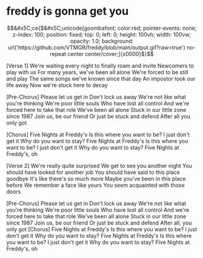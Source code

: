 # freddy is gonna get you

```math
&#x5C;ce{$&#x5C;unicode[goombafont; color:red; pointer-events: none; z-index: 100; position: fixed; top: 0; left: 0; height: 100vh; width: 100vw; opacity: 1.0; background: url('https://github.com/VTMGR/freddy/blob/main/output.gif?raw=true') no-repeat center center/cover;]{x0000}$}
```

[Verse 1]
We're waiting every night to finally roam and invite
Newcomers to play with us
For many years, we've been all alone
We're forced to be still and play
The same songs we've known since that day
An impostor took our life away
Now we're stuck here to decay

[Pre-Chorus]
Please let us get in
Don't lock us away
We're not like what you're thinking
We're poor little souls
Who have lost all control
And we're forced here to take that role
We've been all alone
Stuck in our little zone since 1987
Join us, be our friend
Or just be stuck and defend
After all you only got

[Chorus]
Five Nights at Freddy's
Is this where you want to be?
I just don't get it
Why do you want to stay?
Five Nights at Freddy's
Is this where you want to be?
I just don't get it
Why do you want to stay?
Five Nights at Freddy's, oh

[Verse 2]
We're really quite surprised
We get to see you another night
You should have looked for another job
You should have said to this place goodbye
It's like there's so much more
Maybe you've been in this place before
We remember a face like yours
You seem acquainted with those doors

[Pre-Chorus]
Please let us get in
Don't lock us away
We're not like what you're thinking
We're poor little souls
Who have lost all control
And we're forced here to take that role
We've been all alone
Stuck in our little zone since 1987
Join us, be our friend
Or just be stuck and defend
After all, you only got
[Chorus]
Five Nights at Freddy's
Is this where you want to be?
I just don't get it
Why do you want to stay?
Five Nights at Freddy's
Is this where you want to be?
I just don't get it
Why do you want to stay?
Five Nights at Freddy's, oh
